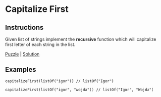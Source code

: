 # Capitalize First

## Instructions

Given list of strings implement the **recursive** function which will capitalize first letter of each string in the
list.

[Puzzle](CapitalizeFirst.kt) | [Solution](CapitalizeFirstSolution.kt)

## Examples

```
capitalizeFirst(listOf("igor")) // listOf("Igor")

capitalizeFirst(listOf("igor", "wojda")) // listOf("Igor", "Wojda")
```